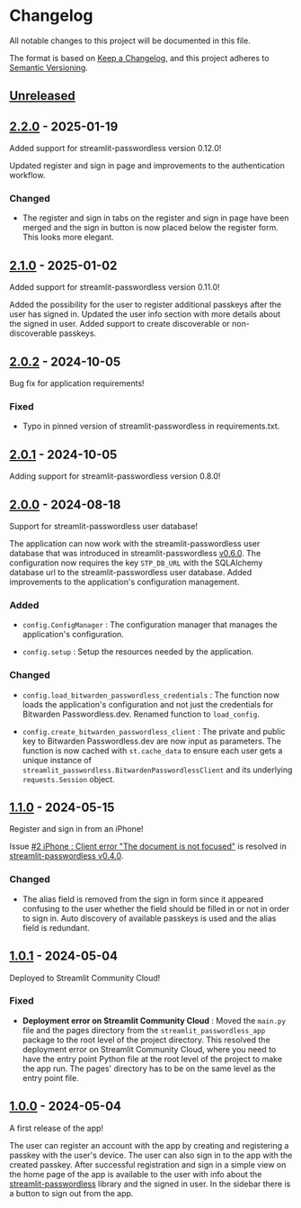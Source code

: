 # Changelog

All notable changes to this project will be documented in this file.

The format is based on [Keep a Changelog](https://keepachangelog.com/en/1.0.0/),
and this project adheres to [Semantic Versioning](https://semver.org/spec/v2.0.0.html).


## [Unreleased]


## [2.2.0] - 2025-01-19

Added support for streamlit-passwordless version 0.12.0!

Updated register and sign in page and improvements to the authentication workflow.


### Changed

- The register and sign in tabs on the register and sign in page have been merged and the sign in
button is now placed below the register form. This looks more elegant.


## [2.1.0] - 2025-01-02

Added support for streamlit-passwordless version 0.11.0!

Added the possibility for the user to register additional passkeys after the user has signed in.
Updated the user info section with more details about the signed in user.
Added support to create discoverable or non-discoverable passkeys.


## [2.0.2] - 2024-10-05

Bug fix for application requirements!


### Fixed

- Typo in pinned version of streamlit-passwordless in requirements.txt.


## [2.0.1] - 2024-10-05

Adding support for streamlit-passwordless version 0.8.0!


## [2.0.0] - 2024-08-18

Support for streamlit-passwordless user database!

The application can now work with the streamlit-passwordless user database that was introduced in
streamlit-passwordless [v0.6.0](https://github.com/antonlydell/streamlit-passwordless/releases/tag/v0.6.0).
The configuration now requires the key `STP_DB_URL` with the SQLAlchemy database url to the streamlit-passwordless
user database. Added improvements to the application's configuration management.


### Added

- `config.ConfigManager` : The configuration manager that manages the application's configuration.

- `config.setup` : Setup the resources needed by the application.


### Changed

- `config.load_bitwarden_passwordless_credentials` : The function now loads the application's
  configuration and not just the credentials for Bitwarden Passwordless.dev.
  Renamed function to `load_config`.

- `config.create_bitwarden_passwordless_client` : The private and public key to
  Bitwarden Passwordless.dev are now input as parameters. The function is now cached with
  `st.cache_data` to ensure each user gets a unique instance of `streamlit_passwordless.BitwardenPasswordlessClient`
  and its underlying `requests.Session` object.


## [1.1.0] - 2024-05-15

Register and sign in from an iPhone!

Issue  [#2 iPhone : Client error "The document is not focused"](https://github.com/antonlydell/streamlit-passwordless-app/issues/2)
is resolved in [streamlit-passwordless v0.4.0](https://github.com/antonlydell/streamlit-passwordless/tree/v0.4.0).


### Changed

- The alias field is removed from the sign in form since it appeared confusing to the user whether
  the field should be filled in or not in order to sign in. Auto discovery of available passkeys is
  used and the alias field is redundant.


## [1.0.1] - 2024-05-04

Deployed to Streamlit Community Cloud!


### Fixed

- **Deployment error on Streamlit Community Cloud** : Moved the `main.py` file and the pages directory
  from the `streamlit_passwordless_app` package to the root level of the project directory. This resolved
  the deployment error on Streamlit Community Cloud, where you need to have the entry point Python file
  at the root level of the project to make the app run. The pages' directory has to be on the same level
  as the entry point file.


## [1.0.0] - 2024-05-04

A first release of the app!

The user can register an account with the app by creating and registering a passkey with the user's
device. The user can also sign in to the app with the created passkey. After successful registration
and sign in a simple view on the home page of the app is available to the user with info about the
[streamlit-passwordless](https://github.com/antonlydell/streamlit-passwordless) library and the
signed in user. In the sidebar there is a button to sign out from the app.


[Unreleased]: https://github.com/antonlydell/streamlit-passwordless-app/compare/v2.2.0...HEAD
[2.2.0]: https://github.com/antonlydell/streamlit-passwordless-app/releases/tag/v2.2.0
[2.1.0]: https://github.com/antonlydell/streamlit-passwordless-app/releases/tag/v2.1.0
[2.0.2]: https://github.com/antonlydell/streamlit-passwordless-app/releases/tag/v2.0.2
[2.0.1]: https://github.com/antonlydell/streamlit-passwordless-app/releases/tag/v2.0.1
[2.0.0]: https://github.com/antonlydell/streamlit-passwordless-app/releases/tag/v2.0.0
[1.1.0]: https://github.com/antonlydell/streamlit-passwordless-app/releases/tag/v1.1.0
[1.0.1]: https://github.com/antonlydell/streamlit-passwordless-app/releases/tag/v1.0.1
[1.0.0]: https://github.com/antonlydell/streamlit-passwordless-app/releases/tag/v1.0.0
